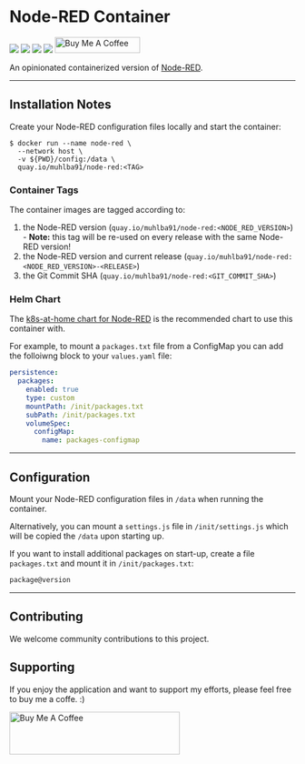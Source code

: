 # Node-RED Container

[![](https://img.shields.io/github/license/muhlba91/node-red-container?style=for-the-badge)](LICENSE)
[![](https://img.shields.io/github/workflow/status/muhlba91/node-red-container/Container?style=for-the-badge)](https://github.com/muhlba91/node-red-container/actions)
[![](https://img.shields.io/github/release-date/muhlba91/node-red-container?style=for-the-badge)](https://github.com/muhlba91/node-red-container/releases)
[![](https://quay.io/repository/muhlba91/node-red/status)](https://quay.io/repository/muhlba91/node-red)
<a href="https://www.buymeacoffee.com/muhlba91" target="_blank"><img src="https://cdn.buymeacoffee.com/buttons/default-orange.png" alt="Buy Me A Coffee" height="28" width="150"></a>

An opinionated containerized version of [Node-RED](https://nodered.org).

---

## Installation Notes

Create your Node-RED configuration files locally and start the container:

```shell
$ docker run --name node-red \
  --network host \
  -v ${PWD}/config:/data \
  quay.io/muhlba91/node-red:<TAG>
```

### Container Tags

The container images are tagged according to:

1. the Node-RED version (`quay.io/muhlba91/node-red:<NODE_RED_VERSION>`) - **Note:** this tag will be re-used on every release with the same Node-RED version!
2. the Node-RED version and current release (`quay.io/muhlba91/node-red:<NODE_RED_VERSION>-<RELEASE>`)
3. the Git Commit SHA (`quay.io/muhlba91/node-red:<GIT_COMMIT_SHA>`)

### Helm Chart

The [k8s-at-home chart for Node-RED](https://github.com/k8s-at-home/charts/tree/master/charts/stable/node-red) is the recommended chart to use this container with.

For example, to mount a `packages.txt` file from a ConfigMap you can add the folloiwng block to your `values.yaml` file:

```yaml
persistence:
  packages:
    enabled: true
    type: custom
    mountPath: /init/packages.txt
    subPath: /init/packages.txt
    volumeSpec:
      configMap:
        name: packages-configmap
```

---

## Configuration

Mount your Node-RED configuration files in `/data` when running the container.

Alternatively, you can mount a `settings.js` file in `/init/settings.js` which will be copied the `/data` upon starting up.

If you want to install additional packages on start-up, create a file `packages.txt` and mount it in `/init/packages.txt`:

```txt
package@version
```

---

## Contributing

We welcome community contributions to this project.

## Supporting

If you enjoy the application and want to support my efforts, please feel free to buy me a coffe. :)

<a href="https://www.buymeacoffee.com/muhlba91" target="_blank"><img src="https://cdn.buymeacoffee.com/buttons/default-orange.png" alt="Buy Me A Coffee" height="75" width="300"></a>
